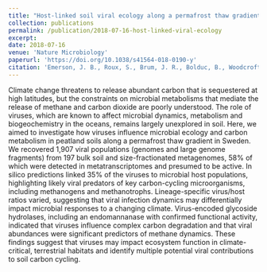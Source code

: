 ```yaml
---
title: "Host-linked soil viral ecology along a permafrost thaw gradient"
collection: publications
permalink: /publication/2018-07-16-host-linked-viral-ecology
excerpt:
date: 2018-07-16
venue: 'Nature Microbiology'
paperurl: 'https://doi.org/10.1038/s41564-018-0190-y'
citation: 'Emerson, J. B., Roux, S., Brum, J. R., Bolduc, B., Woodcroft, B. J., Jang, H. B., Singleton, C. M., Solden, L. M., Naas, A. E., Boyd, J. A., <b>Hodgkins, S. B.</b>, Wilson, R. M., Trubl, G., Li, C., Frolking, S., Pope, P. B., Wrighton, K. C., Crill, P. M., Chanton, J. P., Saleska, S. R., Tyson, G. W., Rich, V. I., &amp; Sullivan, M. B. (2018). Host-linked soil viral ecology along a permafrost thaw gradient. <i>Nat. Microbiol.</i>, <i>3</i>(8), 870–880.'
---
```


Climate change threatens to release abundant carbon that is sequestered at high latitudes, but the constraints on microbial metabolisms that mediate the release of methane and carbon dioxide are poorly understood. The role of viruses, which are known to affect microbial dynamics, metabolism and biogeochemistry in the oceans, remains largely unexplored in soil. Here, we aimed to investigate how viruses influence microbial ecology and carbon metabolism in peatland soils along a permafrost thaw gradient in Sweden. We recovered 1,907 viral populations (genomes and large genome fragments) from 197 bulk soil and size-fractionated metagenomes, 58% of which were detected in metatranscriptomes and presumed to be active. In silico predictions linked 35% of the viruses to microbial host populations, highlighting likely viral predators of key carbon-cycling microorganisms, including methanogens and methanotrophs. Lineage-specific virus/host ratios varied, suggesting that viral infection dynamics may differentially impact microbial responses to a changing climate. Virus-encoded glycoside hydrolases, including an endomannanase with confirmed functional activity, indicated that viruses influence complex carbon degradation and that viral abundances were significant predictors of methane dynamics. These findings suggest that viruses may impact ecosystem function in climate-critical, terrestrial habitats and identify multiple potential viral contributions to soil carbon cycling.
